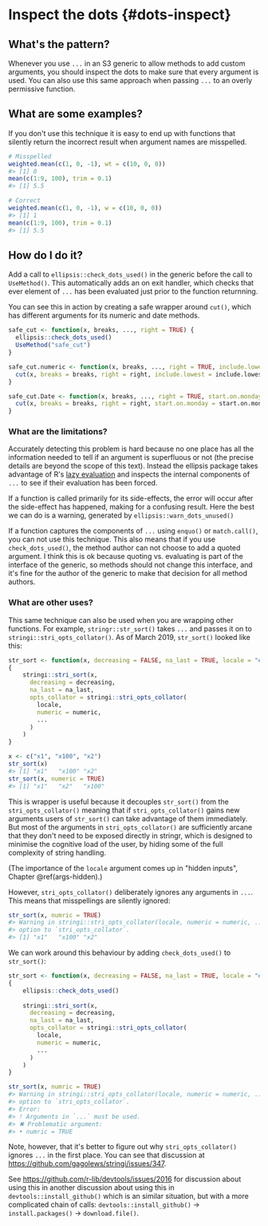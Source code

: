 # Inspect the dots {#dots-inspect}



<!-- call dots-details-s3 ? -->

## What's the pattern?

Whenever you use `...` in an S3 generic to allow methods to add custom arguments, you should inspect the dots to make sure that every argument is used. You can also use this same approach when passing `...` to an overly permissive function.

## What are some examples?

If you don't use this technique it is easy to end up with functions that silently return the incorrect result when argument names are misspelled.


```r
# Misspelled
weighted.mean(c(1, 0, -1), wt = c(10, 0, 0))
#> [1] 0
mean(c(1:9, 100), trim = 0.1)
#> [1] 5.5

# Correct
weighted.mean(c(1, 0, -1), w = c(10, 0, 0))
#> [1] 1
mean(c(1:9, 100), trim = 0.1)
#> [1] 5.5
```

## How do I do it?

Add a call to `ellipsis::check_dots_used()` in the generic before the call to `UseMethod()`. This automatically adds an on exit handler, which checks that ever element of `...` has been evaluated just prior to the function returnning.

You can see this in action by creating a safe wrapper around `cut()`, which has different arguments for its numeric and date methods.


```r
safe_cut <- function(x, breaks, ..., right = TRUE) {
  ellipsis::check_dots_used()
  UseMethod("safe_cut")
}

safe_cut.numeric <- function(x, breaks, ..., right = TRUE, include.lowest = FALSE) {
  cut(x, breaks = breaks, right = right, include.lowest = include.lowest)
}

safe_cut.Date <- function(x, breaks, ..., right = TRUE, start.on.monday = TRUE) {
  cut(x, breaks = breaks, right = right, start.on.monday = start.on.monday)
}
```

### What are the limitations?

Accurately detecting this problem is hard because no one place has all the information needed to tell if an argument is superfluous or not (the precise details are beyond the scope of this text). Instead the ellipsis package takes advantage of R's [lazy evaluation][lazy-eval] and inspects the internal components of `...` to see if their evaluation has been forced.

If a function is called primarily for its side-effects, the error will occur after the side-effect has happened, making for a confusing result. Here the best we can do is a warning, generated by  `ellipsis::warn_dots_unused()`

If a function captures the components of `...` using `enquo()` or `match.call()`, you can not use this technique. This also means that if you use `check_dots_used()`, the method author can not choose to add a quoted argument. I think this is ok because quoting vs. evaluating is part of the interface of the generic, so methods should not change this interface, and it's fine for the author of the generic to make that decision for all method authors.

### What are other uses?

This same technique can also be used when you are wrapping other functions. For example, `stringr::str_sort()` takes `...` and passes it on to `stringi::stri_opts_collator()`. As of March 2019, `str_sort()` looked like this:


```r
str_sort <- function(x, decreasing = FALSE, na_last = TRUE, locale = "en",  numeric = FALSE, ...) 
{
    stringi::stri_sort(x, 
      decreasing = decreasing, 
      na_last = na_last, 
      opts_collator = stringi::stri_opts_collator(
        locale, 
        numeric = numeric, 
        ...
      )
    )
}
```


```r
x <- c("x1", "x100", "x2")
str_sort(x)
#> [1] "x1"   "x100" "x2"
str_sort(x, numeric = TRUE)
#> [1] "x1"   "x2"   "x100"
```

This is wrapper is useful because it decouples `str_sort()` from the `stri_opts_collator()` meaning that if `stri_opts_collator()` gains new arguments users of `str_sort()` can take advantage of them immediately. But most of the arguments in `stri_opts_collator()` are sufficiently arcane that they don't need to be exposed directly in stringr, which is designed to minimise the cognitive load of the user, by hiding some of the full complexity of string handling.

(The importance of the `locale` argument comes up in "hidden inputs", Chapter \@ref(args-hidden).)

However, `stri_opts_collator()` deliberately ignores any arguments in `...`. This means that misspellings are silently ignored:


```r
str_sort(x, numric = TRUE)
#> Warning in stringi::stri_opts_collator(locale, numeric = numeric, ...): Unknown
#> option to `stri_opts_collator`.
#> [1] "x1"   "x100" "x2"
```

We can work around this behaviour by adding `check_dots_used()` to `str_sort()`:


```r
str_sort <- function(x, decreasing = FALSE, na_last = TRUE, locale = "en",  numeric = FALSE, ...) 
{
    ellipsis::check_dots_used()
  
    stringi::stri_sort(x, 
      decreasing = decreasing, 
      na_last = na_last, 
      opts_collator = stringi::stri_opts_collator(
        locale, 
        numeric = numeric, 
        ...
      )
    )
}

str_sort(x, numric = TRUE)
#> Warning in stringi::stri_opts_collator(locale, numeric = numeric, ...): Unknown
#> option to `stri_opts_collator`.
#> Error:
#> ! Arguments in `...` must be used.
#> ✖ Problematic argument:
#> • numric = TRUE
```

Note, however, that it's better to figure out why `stri_opts_collator()` ignores `...` in the first place. You can see that discussion at <https://github.com/gagolews/stringi/issues/347>.

See <https://github.com/r-lib/devtools/issues/2016> for discussion about using this in another discussion about using this in `devtools::install_github()` which is an similar situation, but with a more complicated chain of calls: `devtools::install_github()` -> `install.packages()` -> `download.file()`.

[lazy-eval]: https://adv-r.hadley.nz/functions.html#lazy-evaluation
